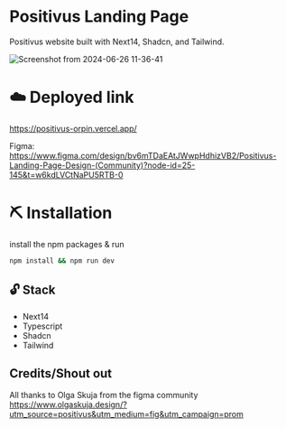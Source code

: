 # Positivus Landing Page
Positivus website built with Next14, Shadcn, and Tailwind.

![Screenshot from 2024-06-26 11-36-41](https://github.com/coodingdev/positivus-landing-page/assets/57170298/abdc2572-797d-4f9a-8b09-d3916322381a)



# ☁️ Deployed link
https://positivus-orpin.vercel.app/

Figma:  
https://www.figma.com/design/bv6mTDaEAtJWwpHdhizVB2/Positivus-Landing-Page-Design-(Community)?node-id=25-145&t=w6kdLVCtNaPU5RTB-0

# ⛏️ Installation
install the npm packages & run
```bash
npm install && npm run dev
```


## 🔓 Stack
- Next14
- Typescript
- Shadcn
- Tailwind

## Credits/Shout out
All thanks to Olga Skuja from the figma community
https://www.olgaskuja.design/?utm_source=positivus&utm_medium=fig&utm_campaign=prom
